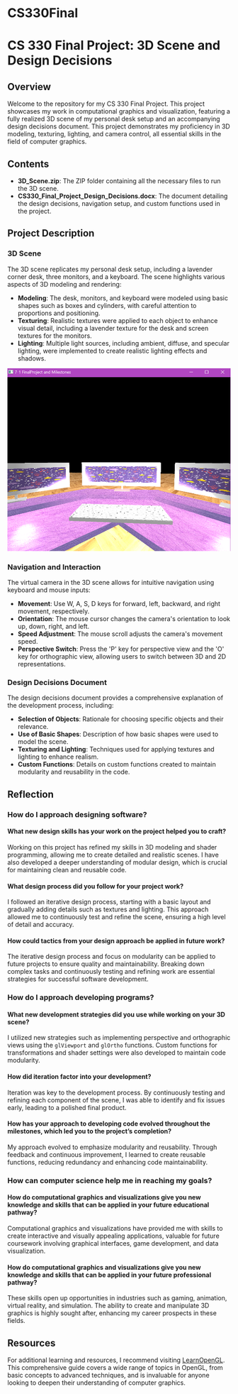 # CS330Final

# CS 330 Final Project: 3D Scene and Design Decisions

## Overview

Welcome to the repository for my CS 330 Final Project. This project showcases my work in computational graphics and visualization, featuring a fully realized 3D scene of my personal desk setup and an accompanying design decisions document. This project demonstrates my proficiency in 3D modeling, texturing, lighting, and camera control, all essential skills in the field of computer graphics.

## Contents

- **3D_Scene.zip**: The ZIP folder containing all the necessary files to run the 3D scene.
- **CS330_Final_Project_Design_Decisions.docx**: The document detailing the design decisions, navigation setup, and custom functions used in the project.

## Project Description

### 3D Scene

The 3D scene replicates my personal desk setup, including a lavender corner desk, three monitors, and a keyboard. The scene highlights various aspects of 3D modeling and rendering:
- **Modeling**: The desk, monitors, and keyboard were modeled using basic shapes such as boxes and cylinders, with careful attention to proportions and positioning.
- **Texturing**: Realistic textures were applied to each object to enhance visual detail, including a lavender texture for the desk and screen textures for the monitors.
- **Lighting**: Multiple light sources, including ambient, diffuse, and specular lighting, were implemented to create realistic lighting effects and shadows.

![3D Scene Screenshot](https://github.com/EmpressCatbug/CS330Final/blob/main/CS330Final.png)

### Navigation and Interaction

The virtual camera in the 3D scene allows for intuitive navigation using keyboard and mouse inputs:
- **Movement**: Use W, A, S, D keys for forward, left, backward, and right movement, respectively.
- **Orientation**: The mouse cursor changes the camera's orientation to look up, down, right, and left.
- **Speed Adjustment**: The mouse scroll adjusts the camera's movement speed.
- **Perspective Switch**: Press the 'P' key for perspective view and the 'O' key for orthographic view, allowing users to switch between 3D and 2D representations.


### Design Decisions Document

The design decisions document provides a comprehensive explanation of the development process, including:
- **Selection of Objects**: Rationale for choosing specific objects and their relevance.
- **Use of Basic Shapes**: Description of how basic shapes were used to model the scene.
- **Texturing and Lighting**: Techniques used for applying textures and lighting to enhance realism.
- **Custom Functions**: Details on custom functions created to maintain modularity and reusability in the code.

## Reflection

### How do I approach designing software?

#### What new design skills has your work on the project helped you to craft?

Working on this project has refined my skills in 3D modeling and shader programming, allowing me to create detailed and realistic scenes. I have also developed a deeper understanding of modular design, which is crucial for maintaining clean and reusable code.

#### What design process did you follow for your project work?

I followed an iterative design process, starting with a basic layout and gradually adding details such as textures and lighting. This approach allowed me to continuously test and refine the scene, ensuring a high level of detail and accuracy.

#### How could tactics from your design approach be applied in future work?

The iterative design process and focus on modularity can be applied to future projects to ensure quality and maintainability. Breaking down complex tasks and continuously testing and refining work are essential strategies for successful software development.

### How do I approach developing programs?

#### What new development strategies did you use while working on your 3D scene?

I utilized new strategies such as implementing perspective and orthographic views using the `glViewport` and `glOrtho` functions. Custom functions for transformations and shader settings were also developed to maintain code modularity.

#### How did iteration factor into your development?

Iteration was key to the development process. By continuously testing and refining each component of the scene, I was able to identify and fix issues early, leading to a polished final product.

#### How has your approach to developing code evolved throughout the milestones, which led you to the project’s completion?

My approach evolved to emphasize modularity and reusability. Through feedback and continuous improvement, I learned to create reusable functions, reducing redundancy and enhancing code maintainability.

### How can computer science help me in reaching my goals?

#### How do computational graphics and visualizations give you new knowledge and skills that can be applied in your future educational pathway?

Computational graphics and visualizations have provided me with skills to create interactive and visually appealing applications, valuable for future coursework involving graphical interfaces, game development, and data visualization.

#### How do computational graphics and visualizations give you new knowledge and skills that can be applied in your future professional pathway?

These skills open up opportunities in industries such as gaming, animation, virtual reality, and simulation. The ability to create and manipulate 3D graphics is highly sought after, enhancing my career prospects in these fields.

## Resources

For additional learning and resources, I recommend visiting [LearnOpenGL](https://learnopengl.com/). This comprehensive guide covers a wide range of topics in OpenGL, from basic concepts to advanced techniques, and is invaluable for anyone looking to deepen their understanding of computer graphics.
